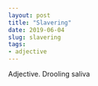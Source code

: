 ```yaml
---
layout: post
title: "Slavering"
date: 2019-06-04
slug: slavering
tags:
- adjective
---
```


Adjective. Drooling saliva
